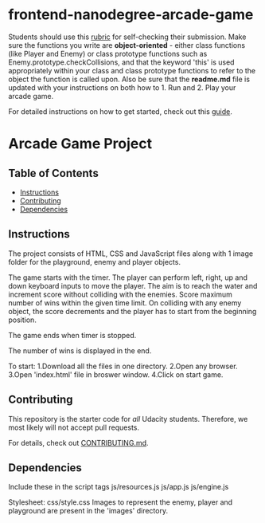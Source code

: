 frontend-nanodegree-arcade-game
===============================

Students should use this [rubric](https://review.udacity.com/#!/projects/2696458597/rubric) for self-checking their submission. Make sure the functions you write are **object-oriented** - either class functions (like Player and Enemy) or class prototype functions such as Enemy.prototype.checkCollisions, and that the keyword 'this' is used appropriately within your class and class prototype functions to refer to the object the function is called upon. Also be sure that the **readme.md** file is updated with your instructions on both how to 1. Run and 2. Play your arcade game.

For detailed instructions on how to get started, check out this [guide](https://docs.google.com/document/d/1v01aScPjSWCCWQLIpFqvg3-vXLH2e8_SZQKC8jNO0Dc/pub?embedded=true).

# Arcade Game Project

## Table of Contents

* [Instructions](#instructions)
* [Contributing](#contributing)
* [Dependencies](#dependencies)

## Instructions

The project consists of HTML, CSS and JavaScript files along with 1 image folder for the playground, enemy and player objects.

The game starts with the timer. The player can perform left, right, up and down keyboard inputs to move the player. The aim is to reach the water and increment score without colliding with the enemies. Score maximum number of wins within the given time limit. On colliding with any enemy object, the score decrements and the player has to start from the beginning position.

The game ends when timer is stopped.

The number of wins is displayed in the end.

To start:
1.Download all the files in one directory. 
2.Open any browser. 
3.Open 'index.html' file in broswer window. 
4.Click on start game. 

 
## Contributing

This repository is the starter code for _all_ Udacity students. Therefore, we most likely will not accept pull requests.

For details, check out [CONTRIBUTING.md](CONTRIBUTING.md).

## Dependencies
Include these in the script tags
  js/resources.js
  js/app.js
  js/engine.js

Stylesheet:
  css/style.css
Images to represent the enemy, player and playground are present in the 'images' directory.
